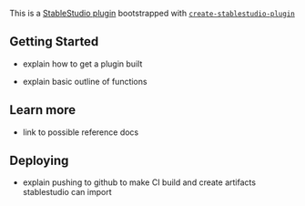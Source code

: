 This is a [StableStudio plugin](https://github.com/Stability-AI/StableStudio) bootstrapped with [`create-stablestudio-plugin`](https://github.com/stability-ai/stablestudio/tree/packages/create-stablestudio-plugin)

## Getting Started

- explain how to get a plugin built

- explain basic outline of functions

## Learn more

- link to possible reference docs

## Deploying

- explain pushing to github to make CI build and create artifacts stablestudio can import